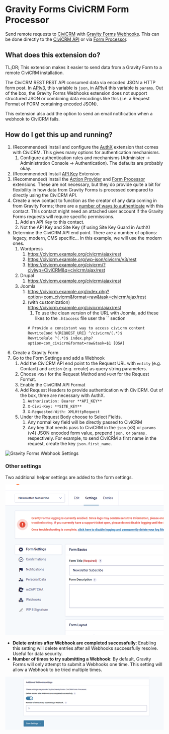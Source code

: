 # Gravity Forms CiviCRM Form Processor

Send remote requests to [CiviCRM](https://civicrm.org/) with [Gravity Forms](https://www.gravityforms.com/) [Webhooks](https://www.gravityforms.com/add-ons/webhooks/). This can be done directly to the [CiviCRM API](https://docs.civicrm.org/dev/en/latest/api/) or via [Form Processor](https://lab.civicrm.org/extensions/form-processor).

## What does this extension do?

TL;DR; This extension makes it easier to send data from a Gravity Form to a remote CiviCRM installation.

The CiviCRM REST REST API consumed data via encoded JSON a HTTP form post. In [APIv3](https://docs.civicrm.org/dev/en/latest/api/v3/rest/), this variable is `json`, in [APIv4](https://docs.civicrm.org/dev/en/latest/api/v4/rest/) this variable is `params`. Out of the box, the Gravity Forms Webhooks extension does not support structured JSON or combining data encodings like this (i.e. a Request Format of FORM containing encoded JSON).

This extension also add the option to send an email notification when a webhook to CiviCRM fails.

## How do I get this up and running?

1. (Recommended) Install and configure the [AuthX](https://docs.civicrm.org/dev/en/latest/framework/authx/) extension that comes with CiviCRM. This gives many options for authentication mechanisms.
   1. Configure authentication rules and mechanisms (Administer -> Administration Console -> Authentication). The defaults are probably okay.
2. (Recommended) Install [API Key](https://civicrm.org/extensions/api-key) Extension
3. (Recommended) Install the [Action Provider](https://civicrm.org/extensions/action-provider) and [Form Processor](https://civicrm.org/extensions/form-processor) extensions. These are not necessary, but they do provide quite a bit for flexibility in how data from Gravity Forms is processed compared to directly using the CiviCRM API.
4. Create a new contact to function as the creator of any data coming in from Gravity Forms; there are a [number of ways to authenticate](https://docs.civicrm.org/dev/en/latest/framework/authx/#flows) with this contact. This contact might need an attached user account if the Gravity Forms requests will require specific permissions.
   1. Add an API Key to this contact.
   2. Not the API Key and Site Key (if using Site Key Guard in AuthX)
5. Determine the CiviCRM API end point. There are a number of options: legacy, modern, CMS specific... In this example, we will use the modern ones.
   1. Wordpress
      1. https://civicrm.example.org/civicrm/ajax/rest
      2. https://civicrm.example.org/wp-json/civicrm/v3/rest
      3. https://civicrm.example.org/civicrm/?civiwp=CiviCRM&q=civicrm/ajax/rest
   2. Drupal
      1. https://civicrm.example.org/civicrm/ajax/rest
   3. Joomla
      1. https://civicrm.example.org/index.php?option=com_civicrm&format=raw&task=civicrm/ajax/rest
      2. (with customization) https://civicrm.example.org/civicrm/ajax/rest
         1. To use the clean version of the URL with Joomla, add these likes to the `.htaccess` file user the `` section
         ```
         # Provide a consistant way to access civicrm content
         RewriteCond %{REQUEST_URI} ^/civicrm/(.*)$
         RewriteRule ^(.*)$ index.php?option=com_civicrm&format=raw&task=$1 [QSA]
         ```
6. Create a Gravity Form
7. Go to the Form Settings and add a Webhook
   1. Add the CiviCRM API end point to the Request URL with `entity` (e.g. Contact) and `action` (e.g. create) as query string parameters.
   2. Choose `POST` for the Request Method and `FORM` for the Request Format. 
   3. Enable the CiviCRM API Format
   4. Add Request Headers to provide authentication with CiviCRM. Out of the box, three are necessary with AuthX.
      1. `Authorization: Bearer **API_KEY**`
      2. `X-Civi-Key: **SITE_KEY**`
      3. `X-Requested-With: XMLHttpRequest`
   5. Under the Request Body choose to Select Fields.
      1. Any normal key field will be directly passed to CiviCRM
      2. Any key that needs pass to CiviCRM in the `json` (v3) or `params` (v4) JSON encoded form value, prepend `json.` or `params.` respectively. For example, to send CiviCRM a first name in the request, create the key `json.first_name`.

![Gravity Forms Webhook Settings](images/gfsettings.png)

### Other settings

Two additional helper settings are added to the form settings.

![Gravity Forms Form Settings](images/gfformsettings.png)

 - **Delete entries after Webhook are completed successfully**: Enabling this setting will delete entries after all Webhooks successfully resolve. Useful for data security.
 - **Number of times to try submitting a Webhook**: By default, Gravity Forms will only attempt to submit a Webhooks one time. This setting will allow a Webhook to be tried multiple times.

![Gravity Forms Form Settings Explanation](images/gfformsettingsfields.png)